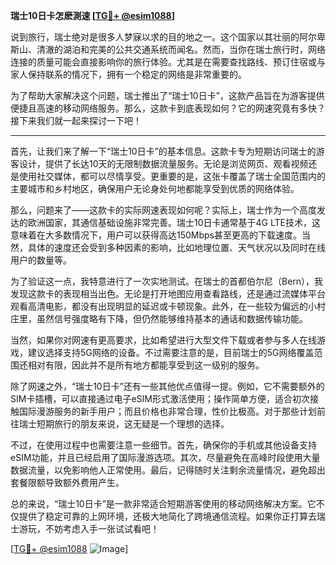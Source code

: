 **瑞士10日卡怎麽測速 [[TG💪+ @esim1088](https://t.me/s/esim1088)]**

说到旅行，瑞士绝对是很多人梦寐以求的目的地之一。这个国家以其壮丽的阿尔卑斯山、清澈的湖泊和完美的公共交通系统而闻名。然而，当你在瑞士旅行时，网络连接的质量可能会直接影响你的旅行体验。尤其是在需要查找路线、预订住宿或与家人保持联系的情况下，拥有一个稳定的网络是非常重要的。

为了帮助大家解决这个问题，瑞士推出了“瑞士10日卡”，这款产品旨在为游客提供便捷且高速的移动网络服务。那么，这款卡到底表现如何？它的网速究竟有多快？接下来我们就一起来探讨一下吧！

---

首先，让我们来了解一下“瑞士10日卡”的基本信息。这款卡专为短期访问瑞士的游客设计，提供了长达10天的无限制数据流量服务。无论是浏览网页、观看视频还是使用社交媒体，都可以尽情享受。更重要的是，这张卡覆盖了瑞士全国范围内的主要城市和乡村地区，确保用户无论身处何地都能享受到优质的网络体验。

那么，问题来了——这款卡的实际网速表现如何呢？实际上，瑞士作为一个高度发达的欧洲国家，其通信基础设施非常完善。瑞士10日卡通常基于4G LTE技术，这意味着在大多数情况下，用户可以获得高达150Mbps甚至更高的下载速度。当然，具体的速度还会受到多种因素的影响，比如地理位置、天气状况以及同时在线用户的数量等。

为了验证这一点，我特意进行了一次实地测试。在瑞士的首都伯尔尼（Bern），我发现这款卡的表现相当出色。无论是打开地图应用查看路线，还是通过流媒体平台观看高清电影，都没有出现明显的延迟或卡顿现象。此外，在一些较为偏远的小村庄里，虽然信号强度略有下降，但仍然能够维持基本的通话和数据传输功能。

当然，如果你对网速有更高要求，比如希望进行大型文件下载或者参与多人在线游戏，建议选择支持5G网络的设备。不过需要注意的是，目前瑞士的5G网络覆盖范围还相对有限，因此并不是所有地方都能享受到这一级别的服务。

除了网速之外，“瑞士10日卡”还有一些其他优点值得一提。例如，它不需要额外的SIM卡插槽，可以直接通过电子eSIM形式激活使用；操作简单方便，适合初次接触国际漫游服务的新手用户；而且价格也非常合理，性价比极高。对于那些计划前往瑞士短期旅行的朋友来说，这无疑是一个理想的选择。

不过，在使用过程中也需要注意一些细节。首先，确保你的手机或其他设备支持eSIM功能，并且已经启用了国际漫游选项。其次，尽量避免在高峰时段使用大量数据流量，以免影响他人正常使用。最后，记得随时关注剩余流量情况，避免超出套餐限额导致额外费用产生。

总的来说，“瑞士10日卡”是一款非常适合短期游客使用的移动网络解决方案。它不仅提供了稳定可靠的上网环境，还极大地简化了跨境通信流程。如果你正打算去瑞士游玩，不妨考虑入手一张试试看吧！

[[TG💪+ @esim1088](https://t.me/s/esim1088) ![Image](https://i.postimg.cc/4NQfJmqS/Snipaste-2025-05-13-00-14-12.png)]